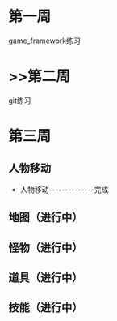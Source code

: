 # 第一周
game_framework练习
# >>第二周
git练习
# 第三周
## 人物移动
* 人物移动--------------完成
## 地图（进行中）
## 怪物（进行中）
## 道具（进行中）
## 技能（进行中）
	